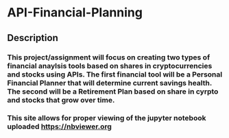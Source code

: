 # API-Financial-Planning
## Description 
### This project/assignment will focus on creating two types of financial anaylsis tools based on shares in cryptocurrencies and stocks using APIs. The first financial tool will be a Personal Financial Planner that will determine current savings health. The second will be a Retirement Plan based on share in cyrpto and stocks that grow over time. 




### This site allows for proper viewing of the jupyter notebook uploaded https://nbviewer.org
